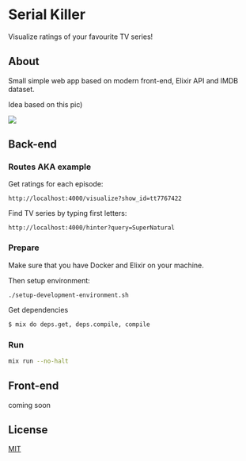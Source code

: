 # Serial Killer

Visualize ratings of your favourite TV series!

## About

Small simple web app based on modern front-end, Elixir API and IMDB dataset.

Idea based on this pic)

![](https://i.pinimg.com/originals/94/e9/59/94e9594246e51e8f6190a7dbdb38dec3.png)

## Back-end

### Routes AKA example

Get ratings for each episode:
```
http://localhost:4000/visualize?show_id=tt7767422
```

Find TV series by typing first letters:
```
http://localhost:4000/hinter?query=SuperNatural
```

### Prepare

Make sure that you have Docker and Elixir on your machine.


Then setup environment:
```
./setup-development-environment.sh
```

Get dependencies
```sh
$ mix do deps.get, deps.compile, compile
```

### Run
```sh
mix run --no-halt
```

## Front-end

coming soon

## License
[MIT](https://github.com/IgorPolyakov/serial_killer/blob/master/LICENSE)
